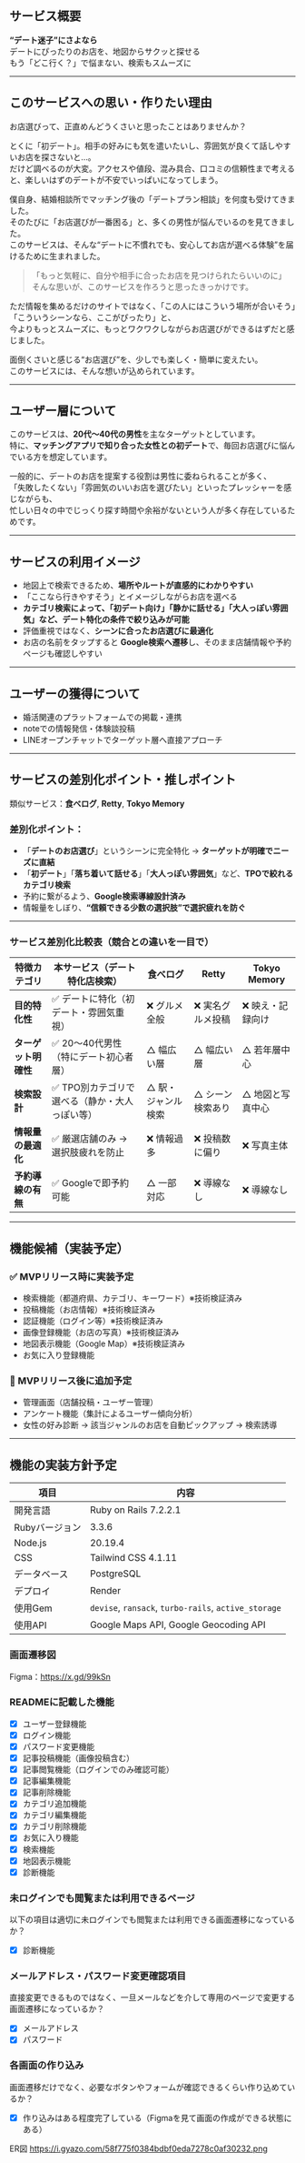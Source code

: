 ## サービス概要

**“デート迷子”にさよなら**  
デートにぴったりのお店を、地図からサクッと探せる  
もう「どこ行く？」で悩まない、検索もスムーズに

---

## このサービスへの思い・作りたい理由

お店選びって、正直めんどうくさいと思ったことはありませんか？

とくに「初デート」。相手の好みにも気を遣いたいし、雰囲気が良くて話しやすいお店を探さないと…。  
だけど調べるのが大変。アクセスや値段、混み具合、口コミの信頼性まで考えると、楽しいはずのデートが不安でいっぱいになってしまう。

僕自身、結婚相談所でマッチング後の「デートプラン相談」を何度も受けてきました。  
そのたびに「お店選びが一番困る」と、多くの男性が悩んでいるのを見てきました。  
このサービスは、そんな“デートに不慣れでも、安心してお店が選べる体験”を届けるために生まれました。

> 「もっと気軽に、自分や相手に合ったお店を見つけられたらいいのに」  
> そんな思いが、このサービスを作ろうと思ったきっかけです。

ただ情報を集めるだけのサイトではなく、「この人にはこういう場所が合いそう」「こういうシーンなら、ここがぴったり」と、  
今よりもっとスムーズに、もっとワクワクしながらお店選びができるはずだと感じました。

面倒くさいと感じる“お店選び”を、少しでも楽しく・簡単に変えたい。  
このサービスには、そんな想いが込められています。

---

## ユーザー層について

このサービスは、**20代〜40代の男性**を主なターゲットとしています。  
特に、**マッチングアプリで知り合った女性との初デート**で、毎回お店選びに悩んでいる方を想定しています。

一般的に、デートのお店を提案する役割は男性に委ねられることが多く、  
「失敗したくない」「雰囲気のいいお店を選びたい」といったプレッシャーを感じながらも、  
忙しい日々の中でじっくり探す時間や余裕がないという人が多く存在しているためです。

---

## サービスの利用イメージ

- 地図上で検索できるため、**場所やルートが直感的にわかりやすい**
- 「ここなら行きやすそう」とイメージしながらお店を選べる
- **カテゴリ検索によって、「初デート向け」「静かに話せる」「大人っぽい雰囲気」など、デート特化の条件で絞り込みが可能**
- 評価重視ではなく、**シーンに合ったお店選びに最適化**
- お店の名前をタップすると **Google検索へ遷移**し、そのまま店舗情報や予約ページも確認しやすい

---

## ユーザーの獲得について

- 婚活関連のプラットフォームでの掲載・連携
- noteでの情報発信・体験談投稿
- LINEオープンチャットでターゲット層へ直接アプローチ

---

## サービスの差別化ポイント・推しポイント

類似サービス：**食べログ**, **Retty**, **Tokyo Memory**

### 差別化ポイント：

- 「**デートのお店選び**」というシーンに完全特化 → **ターゲットが明確でニーズに直結**
- 「**初デート**」「**落ち着いて話せる**」「**大人っぽい雰囲気**」など、**TPOで絞れるカテゴリ検索**
- 予約に繋がるよう、**Google検索導線設計済み**
- 情報量をしぼり、**“信頼できる少数の選択肢”で選択疲れを防ぐ**

---

### サービス差別化比較表（競合との違いを一目で）

| 特徴カテゴリ            | 本サービス（デート特化店検索）              | 食べログ     | Retty           | Tokyo Memory     |
|------------------------|--------------------------------------------|--------------|------------------|------------------|
| **目的特化性**         | ✅ デートに特化（初デート・雰囲気重視）      | ❌ グルメ全般 | ❌ 実名グルメ投稿 | ❌ 映え・記録向け |
| **ターゲット明確性**   | ✅ 20〜40代男性（特にデート初心者層）        | △ 幅広い層   | △ 幅広い層       | △ 若年層中心     |
| **検索設計**           | ✅ TPO別カテゴリで選べる（静か・大人っぽい等） | △ 駅・ジャンル検索 | △ シーン検索あり | △ 地図と写真中心 |
| **情報量の最適化**     | ✅ 厳選店舗のみ → 選択肢疲れを防止          | ❌ 情報過多    | ❌ 投稿数に偏り   | ❌ 写真主体       |
| **予約導線の有無**     | ✅ Googleで即予約可能                         | △ 一部対応   | ❌ 導線なし        | ❌ 導線なし        |

---

## 機能候補（実装予定）

### ✅ MVPリリース時に実装予定
- 検索機能（都道府県、カテゴリ、キーワード）※技術検証済み  
- 投稿機能（お店情報）※技術検証済み  
- 認証機能（ログイン等）※技術検証済み  
- 画像登録機能（お店の写真）※技術検証済み  
- 地図表示機能（Google Map）※技術検証済み  
- お気に入り登録機能

### 🔄 MVPリリース後に追加予定
- 管理画面（店舗投稿・ユーザー管理）
- アンケート機能（集計によるユーザー傾向分析）
- 女性の好み診断 → 該当ジャンルのお店を自動ピックアップ → 検索誘導

---

## 機能の実装方針予定

| 項目               | 内容                           |
|--------------------|--------------------------------|
| 開発言語           | Ruby on Rails 7.2.2.1           |
| Rubyバージョン     | 3.3.6                          |
| Node.js            | 20.19.4                        |
| CSS                | Tailwind CSS 4.1.11           |
| データベース       | PostgreSQL                     |
| デプロイ           | Render                         |
| 使用Gem            | `devise`, `ransack`, `turbo-rails`, `active_storage` |
| 使用API            | Google Maps API, Google Geocoding API |

### 画面遷移図
Figma：https://x.gd/99kSn

### READMEに記載した機能
- [x] ユーザー登録機能
- [x] ログイン機能
- [x] パスワード変更機能
- [x] 記事投稿機能（画像投稿含む）
- [x] 記事閲覧機能（ログインでのみ確認可能）
- [x] 記事編集機能
- [x] 記事削除機能
- [x] カテゴリ追加機能
- [x] カテゴリ編集機能
- [x] カテゴリ削除機能
- [x] お気に入り機能
- [x] 検索機能
- [x] 地図表示機能
- [x] 診断機能

### 未ログインでも閲覧または利用できるページ
以下の項目は適切に未ログインでも閲覧または利用できる画面遷移になっているか？
- [x] 診断機能

### メールアドレス・パスワード変更確認項目
直接変更できるものではなく、一旦メールなどを介して専用のページで変更する画面遷移になっているか？
- [x] メールアドレス
- [x] パスワード

### 各画面の作り込み
画面遷移だけでなく、必要なボタンやフォームが確認できるくらい作り込めているか？
- [x] 作り込みはある程度完了している（Figmaを見て画面の作成ができる状態にある）

ER図
https://i.gyazo.com/58f775f0384bdbf0eda7278c0af30232.png

